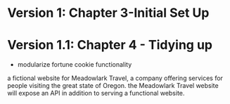 # Version 1: Chapter 3-Initial Set Up
# Version 1.1: Chapter 4 - Tidying up
* modularize fortune cookie functionality 


a fictional website for Meadowlark Travel, a company offering services for people visiting the great state of
Oregon. the Meadowlark Travel website will expose an API in addition to serving a functional website. 